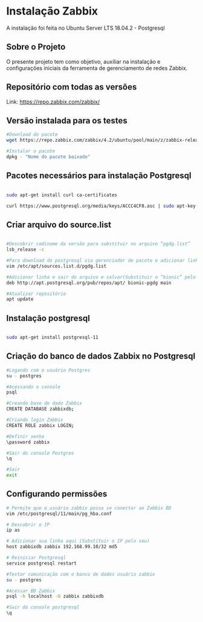# Instalação Zabbix 
A instalação foi feita no Ubuntu Server LTS 18.04.2 - Postgresql

## Sobre o Projeto 
O presente projeto tem como objetivo, auxiliar na instalação e configurações iniciais da ferramenta de gerenciamento de redes Zabbix. 

## Repositório com todas as versões 
Link: https://repo.zabbix.com/zabbix/

## Versão instalada para os testes 
``` bash
#Download do pacote 
wget https://repo.zabbix.com/zabbix/4.2/ubuntu/pool/main/z/zabbix-release/zabbix-release_4.2-1%2Bbionic_all.deb

#Instalar o pacote
dpkg - "Nome do pacote baixado"

```

## Pacotes necessários para instalação Postgresql 
``` bash

sudo apt-get install curl ca-certificates

curl https://www.postgresql.org/media/keys/ACCC4CF8.asc | sudo apt-key add -

``` 

## Criar arquivo do source.list

``` bash

#Descobrir codinome da versão para substituir no arquivo “pgdg.list”
lsb_release -c

#Para download do postgresql via gerenciador de pacote e adicionar linha
vim /etc/apt/sources.list.d/pgdg.list

#Adicionar linha e sair do arquivo e salvar(Substituir o “bionic” pelo nome da sua versão)
deb http://apt.postgresql.org/pub/repos/apt/ bionic-pgdg main

#Atualizar repositório
apt update

``` 

## Instalação postgresql
``` bash

sudo apt-get install postgresql-11

``` 

## Criação do banco de dados Zabbix no Postgresql

``` bash
#Logando com o usuário Postgres
su - postgres

#Acessando o console 
psql

#Creando base de dado Zabbix
CREATE DATABASE zabbixdb;

#Criando login Zabbix
CREATE ROLE zabbix LOGIN;

#Definir senha 
\password zabbix

#Sair do console Postgres
\q

#Sair 
exit

``` 
## Configurando permissões

``` bash
# Permite que o usuário zabbix possa se conectar ao Zabbix BD
vim /etc/postgresql/11/main/pg_hba.conf

# Descobrir o IP
ip as

# Adicionar sua linha aqui (Substituir o IP pelo seu)
host zabbixdb zabbix 192.168.99.10/32 md5

# Reiniciar Postgresql
service postgresql restart

#Testar comunicação com o banco de dados usuário zabbix
su - postgres

#Acessar BD Zabbix
psql -h localhost -U zabbix zabbixdb

#Sair da console postgresql
\q  

``` 


